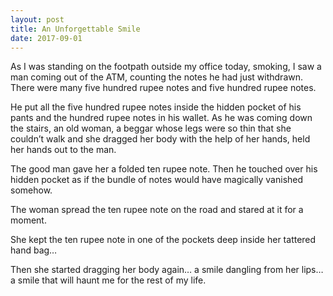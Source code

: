 ```yaml
---
layout: post
title: An Unforgettable Smile
date: 2017-09-01
---
```

As I was standing on the footpath outside my office today, smoking, I saw a man coming out of the ATM, counting the notes he had just withdrawn. There were many five hundred rupee notes and five hundred rupee notes.

He put all the five hundred rupee notes inside the hidden pocket of his pants and the hundred rupee notes in his wallet. As he was coming down the stairs, an old woman, a beggar whose legs were so thin that she couldn’t walk and she dragged her body with the help of her hands, held her hands out to the man.

The good man gave her a folded ten rupee note. Then he touched over his hidden pocket as if the bundle of notes would have magically vanished somehow.

The woman spread the ten rupee note on the road and stared at it for a moment.

She kept the ten rupee note in one of the pockets deep inside her tattered hand bag…

Then she started dragging her body again… a smile dangling from her lips… a smile that will haunt me for the rest of my life.

